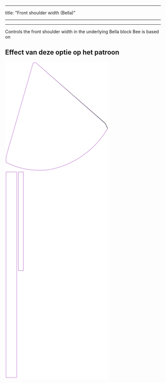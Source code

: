 - - -
title: "Front shoulder width (Bella)"
- - -

***

Controls the front shoulder width in the underlying Bella block Bee is based on

## Effect van deze optie op het patroon

![Deze afbeelding toont het effect van deze optie door meerdere varianten die een andere waarde hebben voor deze optie te vervangen](bee_frontshoulderwidth_sample.svg "Effect van deze optie op het patroon")

